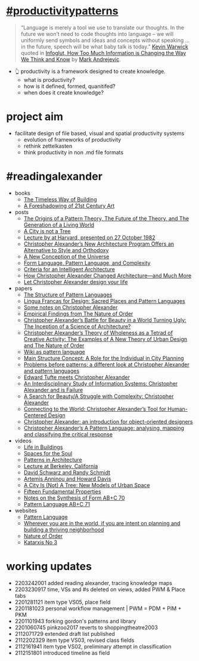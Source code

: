 # [#productivitypatterns](https://github.com/users/spatialresearch/projects/1)
> “Language is merely a tool we use to translate our thoughts. In the future we won’t need to code thoughts into language – we will uniformly send symbols and ideas and concepts without speaking … in the future, speech will be what baby talk is today.” [Kevin Warwick](https://www.wired.com/2000/02/warwick/) quoted in [Infoglut, How Too Much Information is Changing the Way We Think and Know](https://www.routledge.com/Infoglut-How-Too-Much-Information-Is-Changing-the-Way-We-Think-and-Know/Andrejevic/p/book/9780415659086) by [Mark Andrejevic](https://research.monash.edu/en/publications/infoglut-how-too-much-information-is-changing-the-way-we-think-an). 
* 👆 productivity is a framework designed to create knowledge. 
  * what is productivity? 
  * how is it defined, formed, quanitifed? 
  * when does it create knowledge?
# project aim
* facilitate design of file based, visual and spatial productivity systems
  * evolution of frameworks of productivity
  * rethink zettelkasten
  * think productivity in non .md file formats
# #readingalexander
* books
  * [The Timeless Way of Building](https://archive.org/details/the-timeless-way-of-building-christopher-alexander-126)
  * [A Foreshadowing of 21st Century Art](https://archive.org/details/AForeshadowingOf21stCenturyArt/mode/2up)
* posts
  * [The Origins of a Pattern Theory, The Future of the Theory, and The Generation of a Living World](http://www.patternlanguage.com/archive/ieee.html) 
  * [A City is not a Tree](http://www.patternlanguage.com/archive/cityisnotatree.html)
  * [Lecture by at Harvard, presented on 27 October 1982](https://patterns.architexturez.net/doc/az-cf-177389)
  * [Christopher Alexander’s New Architecture Program Offers an Alternative to Style and Orthodoxy](https://commonedge.org/christopher-alexanders-new-architecture-program-offers-an-alternative-to-style-and-orthodoxy/)
  * [A New Conception of the Universe](https://commonedge.org/the-legacy-of-christopher-alexander-and-a-new-conception-of-the-universe/)
  * [Form Language, Pattern Language, and Complexity](https://commonedge.org/the-legacy-of-christopher-alexander-form-language-pattern-language-and-complexity/)
  * [Criteria for an Intelligent Architecture](https://commonedge.org/the-legacy-of-christopher-alexander-criteria-for-an-intelligent-architecture/)
  * [How Christopher Alexander Changed Architecture—and Much More](https://commonedge.org/how-christopher-alexander-changed-architecture-and-much-more/)
  * [Let Christopher Alexander design your life](https://archive.curbed.com/2019/7/11/20686495/pattern-language-christopher-alexander)
* papers
  * [The Structure of Pattern Languages](https://doi.org/10.1017/S1359135500002591)
  * [Lingua Francas for Design: Sacred Places and Pattern Languages](https://dl.acm.org/doi/10.1145/347642.347794)
  * [Some notes on Christopher Alexander](https://applied.math.utsa.edu/~yxk833/Chris.text.html)
  * [Empirical Findings from The Nature of Order](https://api.semanticscholar.org/CorpusID:159273908)
  * [Christopher Alexander’s Battle for Beauty in a World Turning Ugly: The Inception of a Science of Architecture?](https://www.sciencedirect.com/science/article/pii/S2405872620300459)
  * [Christopher Alexander’s Theory of Wholeness as a Tetrad of Creative Activity: The Examples of A New Theory of Urban Design and The Nature of Order](https://www.mdpi.com/2413-8851/3/2/46)
  * [Wiki as pattern language](https://dl.acm.org/doi/10.5555/2725669.2725707)
  * [Main Structure Concept: A Role for the Individual in City Planning](https://www.jstor.org/stable/43613395)
  * [Problems before patterns: a different look at Christopher Alexander and pattern languages](https://dl.acm.org/doi/10.1145/1487632.1487637)
  * [Edward Tufte meets Christopher Alexander](https://dl.acm.org/doi/10.1145/1085313.1085322) 
  * [An Interdisciplinary Study of Information Systems: Christopher Alexander and is Failure](https://papers.ssrn.com/sol3/papers.cfm?abstract_id=717321) 
  * [A Search for Beauty/A Struggle with Complexity: Christopher Alexander](https://www.mdpi.com/2413-8851/3/2/64)
  * [Connecting to the World: Christopher Alexander’s Tool for Human-Centered Design](https://www.sciencedirect.com/science/article/pii/S2405872620300666)
  * [Christopher Alexander: an introduction for object-oriented designers](https://dl.acm.org/doi/10.1145/181610.181617)
  * [Christopher Alexander’s A Pattern Language: analysing, mapping and classifying the critical response](https://cityterritoryarchitecture.springeropen.com/articles/10.1186/s40410-017-0073-1)
* videos
  * [Life in Buildings](https://youtu.be/oKO3vYjZbcs)
  * [Spaces for the Soul](https://youtu.be/NAjz0INs3Lc)
  * [Patterns in Architecture](https://youtu.be/98LdFA-_zfA)
  * [Lecture at Berkeley, California](https://youtu.be/mDwbK_rqyGM)
  * [David Schwarz and Randy Schmidt](https://youtu.be/aeJZRRQgbyU)
  * [Artemis Anninou and Howard Davis](https://youtu.be/HJcPBG4ixBg)
  * [A City Is (Not) A Tree: New Models of Urban Space](https://youtu.be/Qk_mrNvBvVw)
  * [Fifteen Fundamental Properties](https://www.youtube.com/watch?v=gGTjJZhnl4A)
  * [Notes on the Synthesis of Form AB+C 70](https://youtu.be/m3pUP_pHb-U)
  * [Pattern Language AB+C 71](https://youtu.be/v9NEuBig3X0)
* websites
  * [Pattern Language](http://www.patternlanguage.com/)
  * [Wherever you are in the world, if you are intent on planning and building a thriving neighborhood](http://www.livingneighborhoods.org/)
  * [Nature of Order](http://www.natureoforder.com/overview.htm/)
  * [Katarxis No 3](http://www.katarxis3.com/index.html)
# working updates
* 2203242001 added reading alexander, tracing knowledge maps
* 2203230917 time, VSs and #s deleted on views, added PWM & Place tabs
* 2201281121 item type VS05, place field
* 2201181023 personal workflow management | PWM = PDM + PIM + PKM
* 2201101943 forking gordon's patterns and library
* 2201060745 pinkzoo2017 reverts to shoppingtheatre2003
* 2112071729 extended draft list published
* 2112202329 item type VS03, revised class fields
* 2112161941 item type VS02, preliminary attempt in classification
* 2112151801 introduced timeline as field
